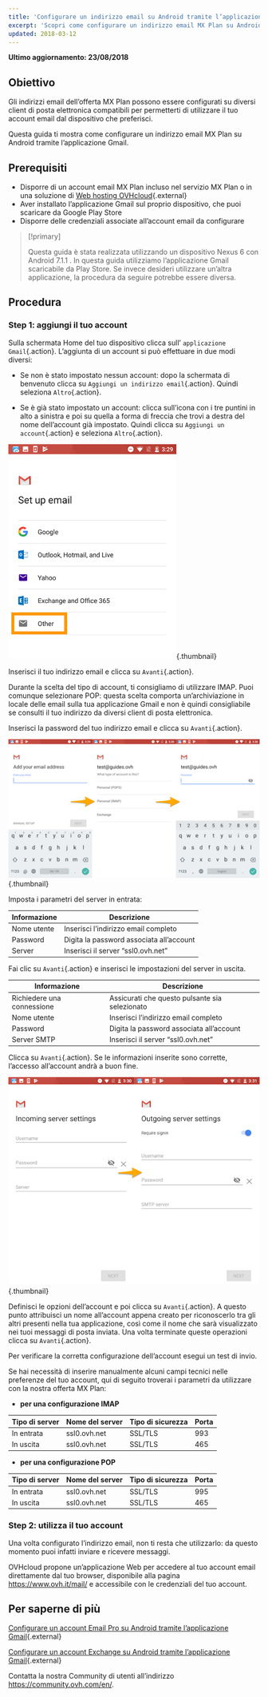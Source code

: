 ```yaml
---
title: 'Configurare un indirizzo email su Android tramite l’applicazione Gmail'
excerpt: 'Scopri come configurare un indirizzo email MX Plan su Android tramite l’applicazione Gmail'
updated: 2018-03-12
---
```


**Ultimo aggiornamento: 23/08/2018**

## Obiettivo

Gli indirizzi email dell’offerta MX Plan possono essere configurati su diversi client di posta elettronica compatibili per permetterti di utilizzare il tuo account email dal dispositivo che preferisci.

Questa guida ti mostra come configurare un indirizzo email MX Plan su Android tramite l’applicazione Gmail.

## Prerequisiti

- Disporre di un account email MX Plan incluso nel servizio MX Plan o in una soluzione di [Web hosting OVHcloud](https://www.ovhcloud.com/it/web-hosting/){.external}
- Aver installato l’applicazione Gmail sul proprio dispositivo, che puoi scaricare da Google Play Store
- Disporre delle credenziali associate all’account email da configurare

> [!primary]
>
> Questa guida è stata realizzata utilizzando un dispositivo Nexus 6 con Android 7.1.1 . In questa guida utilizziamo l’applicazione Gmail scaricabile da Play Store. Se invece desideri utilizzare un’altra applicazione, la procedura da seguire potrebbe essere diversa.
>

## Procedura

### Step 1: aggiungi il tuo account

Sulla schermata Home del tuo dispositivo clicca sull’ `applicazione Gmail`{.action}. L’aggiunta di un account si può effettuare in due modi diversi:

- Se non è stato impostato nessun account: dopo la schermata di benvenuto clicca su `Aggiungi un indirizzo email`{.action}. Quindi seleziona `Altro`{.action}.

- Se è già stato impostato un account: clicca sull’icona con i tre puntini in alto a sinistra e poi su quella a forma di freccia che trovi a destra del nome dell’account già impostato.  Quindi clicca su `Aggiungi un account`{.action} e seleziona `Altro`{.action}. 

![mxplan](images/configuration-gmail-application-android-step1.png){.thumbnail}

Inserisci il tuo indirizzo email e clicca su `Avanti`{.action}.

Durante la scelta del tipo di account, ti consigliamo di utilizzare IMAP.  Puoi comunque selezionare POP: questa scelta comporta un’archiviazione in locale delle email sulla tua applicazione Gmail e non è quindi consigliabile se consulti il tuo indirizzo da diversi client di posta elettronica. 

Inserisci la password del tuo indirizzo email e clicca su `Avanti`{.action}.

![mxplan](images/configuration-gmail-application-android-step2.png){.thumbnail}

Imposta i parametri del server in entrata:

|Informazione|Descrizione| 
|---|---| 
|Nome utente|Inserisci l’indirizzo email completo|  
|Password|Digita la password associata all’account|
|Server|Inserisci il server “ssl0.ovh.net”|

Fai clic su `Avanti`{.action} e inserisci le impostazioni del server in uscita. 

|Informazione|Descrizione| 
|---|---| 
|Richiedere una connessione|Assicurati che questo pulsante sia selezionato|
|Nome utente|Inserisci l’indirizzo email completo|  
|Password|Digita la password associata all’account|
|Server SMTP|Inserisci il server “ssl0.ovh.net”|

Clicca su `Avanti`{.action}. Se le informazioni inserite sono corrette, l’accesso all’account andrà a buon fine.

![mxplan](images/configuration-gmail-application-android-step3.png){.thumbnail}

Definisci le opzioni dell’account e poi clicca su `Avanti`{.action}. A questo punto attribuisci un nome all’account appena creato per riconoscerlo tra gli altri presenti nella tua applicazione, così come il nome che sarà visualizzato nei tuoi messaggi di posta inviata. Una volta terminate queste operazioni clicca su `Avanti`{.action}.

Per verificare la corretta configurazione dell’account esegui un test di invio.

Se hai necessità di inserire manualmente alcuni campi tecnici nelle preferenze del tuo account, qui di seguito troverai i parametri da utilizzare con la nostra offerta MX Plan:

- **per una configurazione IMAP**

|Tipo di server|Nome del server|Tipo di sicurezza|Porta|
|---|---|---|---|
|In entrata|ssl0.ovh.net|SSL/TLS|993|
|In uscita|ssl0.ovh.net|SSL/TLS|465|

- **per una configurazione POP**

|Tipo di server|Nome del server|Tipo di sicurezza|Porta|
|---|---|---|---|
|In entrata|ssl0.ovh.net|SSL/TLS|995|
|In uscita|ssl0.ovh.net|SSL/TLS|465|

### Step 2: utilizza il tuo account

Una volta configurato l’indirizzo email, non ti resta che utilizzarlo: da questo momento puoi infatti inviare e ricevere messaggi.

OVHcloud propone un’applicazione Web per accedere al tuo account email direttamente dal tuo browser, disponibile alla pagina <https://www.ovh.it/mail/> e accessibile con le credenziali del tuo account.

## Per saperne di più

[Configurare un account Email Pro su Android tramite l’applicazione Gmail](/pages/web_cloud/email_and_collaborative_solutions/email_pro/how_to_configure_android){.external}

[Configurare un account Exchange su Android tramite l’applicazione Gmail](/pages/web_cloud/email_and_collaborative_solutions/microsoft_exchange/how_to_configure_android){.external}


Contatta la nostra Community di utenti all’indirizzo <https://community.ovh.com/en/>.